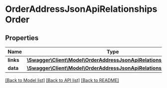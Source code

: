 # OrderAddressJsonApiRelationshipsOrder

## Properties
Name | Type | Description | Notes
------------ | ------------- | ------------- | -------------
**links** | [**\Swagger\Client\Model\OrderAddressJsonApiRelationshipsOrderLinks**](OrderAddressJsonApiRelationshipsOrderLinks.md) |  | [optional] 
**data** | [**\Swagger\Client\Model\OrderAddressJsonApiRelationshipsOrderData**](OrderAddressJsonApiRelationshipsOrderData.md) |  | [optional] 

[[Back to Model list]](../../README.md#documentation-for-models) [[Back to API list]](../../README.md#documentation-for-api-endpoints) [[Back to README]](../../README.md)

